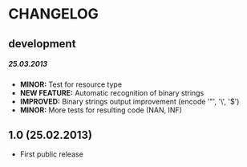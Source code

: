 CHANGELOG
=========


## development

##### 25.03.2013
- **MINOR:** Test for resource type
- **NEW FEATURE:** Automatic recognition of binary strings
- **IMPROVED:** Binary strings output improvement (encode '"', '\\', '$')
- **MINOR:** More tests for resulting code (NAN, INF)


## 1.0 (25.02.2013)
- First public release
